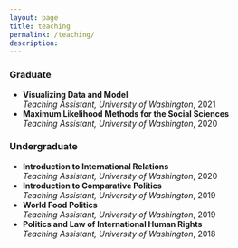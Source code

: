 ```yaml
---
layout: page
title: teaching
permalink: /teaching/
description: 
---
```


### Graduate
- **Visualizing Data and Model**<br>
_Teaching Assistant, University of Washington_, 2021
- **Maximum Likelihood Methods for the Social Sciences**<br>
_Teaching Assistant, University of Washington_, 2020


### Undergraduate
- **Introduction to International Relations**<br>
_Teaching Assistant, University of Washington_, 2020
- **Introduction to Comparative Politics**<br>
_Teaching Assistant, University of Washington_, 2019
- **World Food Politics**<br>
_Teaching Assistant, University of Washington_, 2019
- **Politics and Law of International Human Rights**<br>
_Teaching Assistant, University of Washington_, 2018

